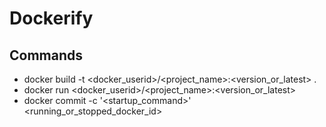 # Dockerify

## Commands

- docker build -t <docker_userid>/<project_name>:<version_or_latest> .
- docker run <docker_userid>/<project_name>:<version_or_latest>
- docker commit -c '<startup_command>' <running_or_stopped_docker_id>
